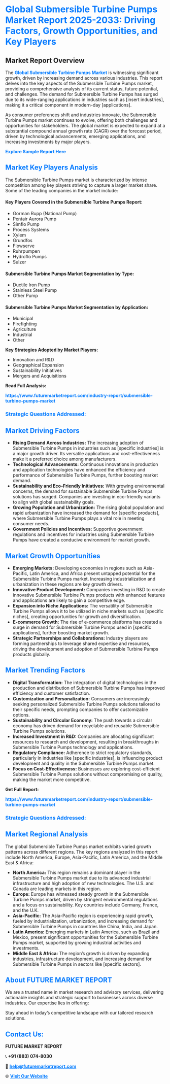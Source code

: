 <h1 style="color: #007BFF;">Global Submersible Turbine Pumps Market Report 2025-2033: Driving Factors, Growth Opportunities, and Key Players</h1>

<section id="overview">
<h2>Market Report Overview</h2>
<p>The <a href="https://www.futuremarketreport.com/industry-report/submersible-turbine-pumps-market" style="color: #007BFF; text-decoration: none;"><strong>Global Submersible Turbine Pumps Market</strong></a> is witnessing significant growth, driven by increasing demand across various industries. This report delves into the key aspects of the Submersible Turbine Pumps market, providing a comprehensive analysis of its current status, future potential, and challenges. The demand for Submersible Turbine Pumps has surged due to its wide-ranging applications in industries such as [insert industries], making it a critical component in modern-day [applications].</p>
<p>As consumer preferences shift and industries innovate, the Submersible Turbine Pumps market continues to evolve, offering both challenges and opportunities for stakeholders. The global market is expected to expand at a substantial compound annual growth rate (CAGR) over the forecast period, driven by technological advancements, emerging applications, and increasing investments by major players.</p>
</section>

<section id="overview">
<p><a href="https://www.futuremarketreport.com/request-sample/reportId=106984" style="color: #007BFF; text-decoration: none;"><strong>Explore Sample Report Here</strong></a></p>
</section>

<section id="key-players">
<h2 style="color: #007BFF;">Market Key Players Analysis</h2>
<p>The Submersible Turbine Pumps market is characterized by intense competition among key players striving to capture a larger market share. Some of the leading companies in the market include:</p>
<h4>Key Players Covered in the Submersible Turbine Pumps Report:</h4>
<ul><li>Gorman Rupp (National Pump)</li><li>Pentair Aurora Pump</li><li>Simflo Pump</li><li>Process Systems</li><li>Xylem</li><li>Grundfos</li><li>Flowserve</li><li>Ruhrpumpen</li><li>Hydroflo Pumps</li><li>Sulzer</li></ul>
<h4>Submersible Turbine Pumps Market Segmentation by Type:</h4>
<ul><li>Ductile Iron Pump</li><li>Stainless Steel Pump</li><li>Other Pump</li></ul>

<h4>Submersible Turbine Pumps Market Segmentation by Application:</h4>
<ul><li>Municipal</li><li>Firefighting</li><li>Agriculture</li><li>Industrial</li><li>Other</li></ul>
<p><strong>Key Strategies Adopted by Market Players:</strong></p>
<ul>
<li>Innovation and R&D</li>
<li>Geographical Expansion</li>
<li>Sustainability Initiatives</li>
<li>Mergers and Acquisitions</li>
</ul>
</section>

<section>
<p><strong>Read Full Analysis: </strong></p><a href="https://www.futuremarketreport.com/industry-report/submersible-turbine-pumps-market" style="color: #007BFF; text-decoration: none;"><strong>https://www.futuremarketreport.com/industry-report/submersible-turbine-pumps-market</strong></a>
<h3 style="color: #007BFF;">Strategic Questions Addressed:</h3>
</section>

<section id="driving-factors">
<h2 style="color: #007BFF;">Market Driving Factors</h2>
<ul>
<li><strong>Rising Demand Across Industries:</strong> The increasing adoption of Submersible Turbine Pumps in industries such as [specific industries] is a major growth driver. Its versatile applications and cost-effectiveness make it a preferred choice among manufacturers.</li>
<li><strong>Technological Advancements:</strong> Continuous innovations in production and application technologies have enhanced the efficiency and performance of Submersible Turbine Pumps, further boosting market demand.</li>
<li><strong>Sustainability and Eco-Friendly Initiatives:</strong> With growing environmental concerns, the demand for sustainable Submersible Turbine Pumps solutions has surged. Companies are investing in eco-friendly variants to align with global sustainability goals.</li>
<li><strong>Growing Population and Urbanization:</strong> The rising global population and rapid urbanization have increased the demand for [specific products], where Submersible Turbine Pumps plays a vital role in meeting consumer needs.</li>
<li><strong>Government Policies and Incentives:</strong> Supportive government regulations and incentives for industries using Submersible Turbine Pumps have created a conducive environment for market growth.</li>
</ul>
</section>

<section id="growth-opportunities">
<h2 style="color: #007BFF;">Market Growth Opportunities</h2>
<ul>
<li><strong>Emerging Markets:</strong> Developing economies in regions such as Asia-Pacific, Latin America, and Africa present untapped potential for the Submersible Turbine Pumps market. Increasing industrialization and urbanization in these regions are key growth drivers.</li>
<li><strong>Innovative Product Development:</strong> Companies investing in R&D to create innovative Submersible Turbine Pumps products with enhanced features and applications are likely to gain a competitive edge.</li>
<li><strong>Expansion into Niche Applications:</strong> The versatility of Submersible Turbine Pumps allows it to be utilized in niche markets such as [specific niches], creating opportunities for growth and diversification.</li>
<li><strong>E-commerce Growth:</strong> The rise of e-commerce platforms has created a surge in demand for Submersible Turbine Pumps used in [specific applications], further boosting market growth.</li>
<li><strong>Strategic Partnerships and Collaborations:</strong> Industry players are forming partnerships to leverage shared expertise and resources, driving the development and adoption of Submersible Turbine Pumps products globally.</li>
</ul>
</section>

<section id="trending-factors">
<h2 style="color: #007BFF;">Market Trending Factors</h2>
<ul>
<li><strong>Digital Transformation:</strong> The integration of digital technologies in the production and distribution of Submersible Turbine Pumps has improved efficiency and customer satisfaction.</li>
<li><strong>Customization and Personalization:</strong> Consumers are increasingly seeking personalized Submersible Turbine Pumps solutions tailored to their specific needs, prompting companies to offer customizable options.</li>
<li><strong>Sustainability and Circular Economy:</strong> The push towards a circular economy has driven demand for recyclable and reusable Submersible Turbine Pumps solutions.</li>
<li><strong>Increased Investment in R&D:</strong> Companies are allocating significant resources to research and development, resulting in breakthroughs in Submersible Turbine Pumps technology and applications.</li>
<li><strong>Regulatory Compliance:</strong> Adherence to strict regulatory standards, particularly in industries like [specific industries], is influencing product development and quality in the Submersible Turbine Pumps market.</li>
<li><strong>Focus on Cost-Effectiveness:</strong> Businesses are exploring cost-efficient Submersible Turbine Pumps solutions without compromising on quality, making the market more competitive.</li>
</ul>
</section>

<section>
<p><strong>Get Full Report: </strong></p><a href="https://www.futuremarketreport.com/industry-report/submersible-turbine-pumps-market" style="color: #007BFF; text-decoration: none;"><strong>https://www.futuremarketreport.com/industry-report/submersible-turbine-pumps-market</strong></a>
<h3 style="color: #007BFF;">Strategic Questions Addressed:</h3>
</section>


<section id="regional-analysis">
<h2 style="color: #007BFF;">Market Regional Analysis</h2>
<p>The global Submersible Turbine Pumps market exhibits varied growth patterns across different regions. The key regions analyzed in this report include North America, Europe, Asia-Pacific, Latin America, and the Middle East & Africa:</p>
<ul>
<li><strong>North America:</strong> This region remains a dominant player in the Submersible Turbine Pumps market due to its advanced industrial infrastructure and high adoption of new technologies. The U.S. and Canada are leading markets in this region.</li>
<li><strong>Europe:</strong> Europe has witnessed steady growth in the Submersible Turbine Pumps market, driven by stringent environmental regulations and a focus on sustainability. Key countries include Germany, France, and the U.K.</li>
<li><strong>Asia-Pacific:</strong> The Asia-Pacific region is experiencing rapid growth, fueled by industrialization, urbanization, and increasing demand for Submersible Turbine Pumps in countries like China, India, and Japan.</li>
<li><strong>Latin America:</strong> Emerging markets in Latin America, such as Brazil and Mexico, present significant opportunities for the Submersible Turbine Pumps market, supported by growing industrial activities and investments.</li>
<li><strong>Middle East & Africa:</strong> The region’s growth is driven by expanding industries, infrastructure development, and increasing demand for Submersible Turbine Pumps in sectors like [specific sectors].</li>
</ul>
</section>

<footer>
<h2 style="color: #007BFF;">About FUTURE MARKET REPORT</h2>
<p>We are a trusted name in market research and advisory services, delivering actionable insights and strategic support to businesses across diverse industries. Our expertise lies in offering:</p>

<p>Stay ahead in today’s competitive landscape with our tailored research solutions.</p>

<h2 style="color: #007BFF;">Contact Us:</h2>
<p><strong>FUTURE MARKET REPORT</strong></p>
<p>📞 <strong>+91 (883) 074-8030</strong></p>
<p>📧 <strong><a href="mailto:help@futuremarketreport.com" style="color: #007BFF;">help@futuremarketreport.com</a></strong></p>
<p>🌐 <strong><a href="https://www.futuremarketreport.com/" style="color: #007BFF;">Visit Our Website</a></strong></p>
</footer>
